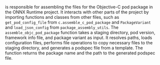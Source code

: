 is responsible for assembling the files for the Objective-C pod package in the ONNX Runtime project. It interacts with other parts of the project by importing functions and classes from other files, such as `get_pod_config_file` from `c.assemble_c_pod_package` and `PackageVariant` and `load_json_config` from `package_assembly_utils`. The `assemble_objc_pod_package` function takes a staging directory, pod version, framework info file, and package variant as input. It resolves paths, loads configuration files, performs file operations to copy necessary files to the staging directory, and generates a podspec file from a template. The function returns the package name and the path to the generated podspec file.